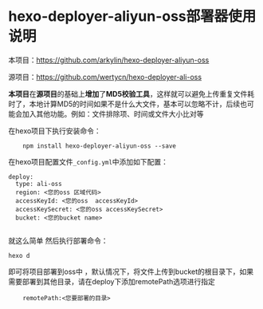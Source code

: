 #  hexo-deployer-aliyun-oss部署器使用说明

本项目：https://github.com/arkylin/hexo-deployer-aliyun-oss

源项目：https://github.com/wertycn/hexo-deployer-ali-oss

**本项目**在**源项目**的基础上**增加**了**MD5校验工具**，这样就可以避免上传重复文件耗时了，本地计算MD5的时间如果不是什么大文件，基本可以忽略不计，后续也可能会加入其他功能。例如：文件排除项、时间或文件大小比对等

在hexo项目下执行安装命令：

```
    npm install hexo-deployer-aliyun-oss --save
```

在hexo项目配置文件`_config.yml`中添加如下配置：

```
deploy:
  type: ali-oss
  region: <您的oss 区域代码>
  accessKeyId: <您的oss  accessKeyId>
  accessKeySecret: <您的oss accessKeySecret>
  bucket: <您的bucket name>
  
```

就这么简单 然后执行部署命令：

```
hexo d
```

即可将项目部署到oss中 ，默认情况下，将文件上传到bucket的根目录下，如果需要部署到其他目录，请在deploy下添加remotePath选项进行指定

```
	remotePath:<您要部署的目录>
```